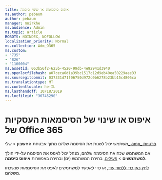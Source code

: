 ```yaml
---
title: איפוס סיסמאות או שינוי סיסמה
ms.author: pebaum
author: pebaum
manager: mnirkhe
ms.audience: Admin
ms.topic: article
ROBOTS: NOINDEX, NOFOLLOW
localization_priority: Normal
ms.collection: Adm_O365
ms.custom:
- "735"
- "826"
- "1100004"
ms.assetid: 063b56f2-625b-4520-99db-4e92941d3940
ms.openlocfilehash: a07ceca6d1a39bc1517c12d9eb40ea50229aee33
ms.sourcegitcommit: 037331d71f06750d972c0b6278b23bb15c4806ca
ms.translationtype: MT
ms.contentlocale: he-IL
ms.lasthandoff: 10/18/2019
ms.locfileid: "36745290"
---
```

# <a name="reset-or-change-office-365-business-passwords"></a>איפוס או שינוי של הסיסמאות העסקיות של Office 365

משתמש יכול לשנות את הסיסמה שלהם מתוך אבטחת **החשבון** > שלי[_ amp_ פרטיות](https://portal.office.com/account/#security).
  
אם המשתמש שכח את הסיסמה שלהם, מנהל יכול לאפס את הסיסמה על-ידי הולך **למשתמשים** > [פעילים](https://portal.office.com/adminportal/home#/users), בחירת המשתמש (ים) ובחירה באפשרות **איפוס סיסמה**.
  
[לחץ כאן כדי ללמוד עוד](https://docs.microsoft.com/office365/admin/add-users/reset-passwords), או כדי לאפשר למשתמשים לאפס את הסיסמאות שנשכחו משלהם.
  